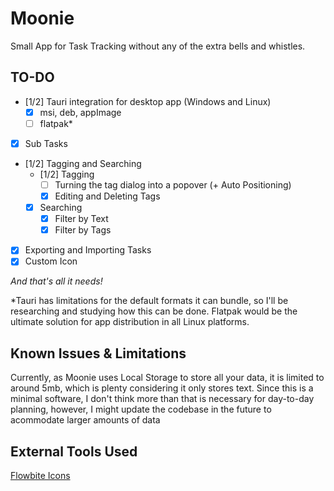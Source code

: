 # Moonie

Small App for Task Tracking without any of the extra bells and whistles.

## TO-DO

- [1/2] Tauri integration for desktop app (Windows and Linux)
  - [x] msi, deb, appImage
  - [ ] flatpak\*
- [x] Sub Tasks
- [1/2] Tagging and Searching
  - [1/2] Tagging
    - [ ] Turning the tag dialog into a popover (+ Auto Positioning)
    - [x] Editing and Deleting Tags
  - [x] Searching
    - [x] Filter by Text
    - [x] Filter by Tags
- [x] Exporting and Importing Tasks
- [x] Custom Icon

_And that's all it needs!_

\*Tauri has limitations for the default formats it can bundle, so I'll be researching and studying how this can be done. Flatpak would be the ultimate solution for app distribution in all Linux platforms.

## Known Issues & Limitations

Currently, as Moonie uses Local Storage to store all your data, it is limited to around 5mb, which is plenty considering it only stores text. Since this is a minimal software, I don't think more than that is necessary for day-to-day planning, however, I might update the codebase in the future to acommodate larger amounts of data

## External Tools Used

[Flowbite Icons](https://flowbite.com/icons/)
